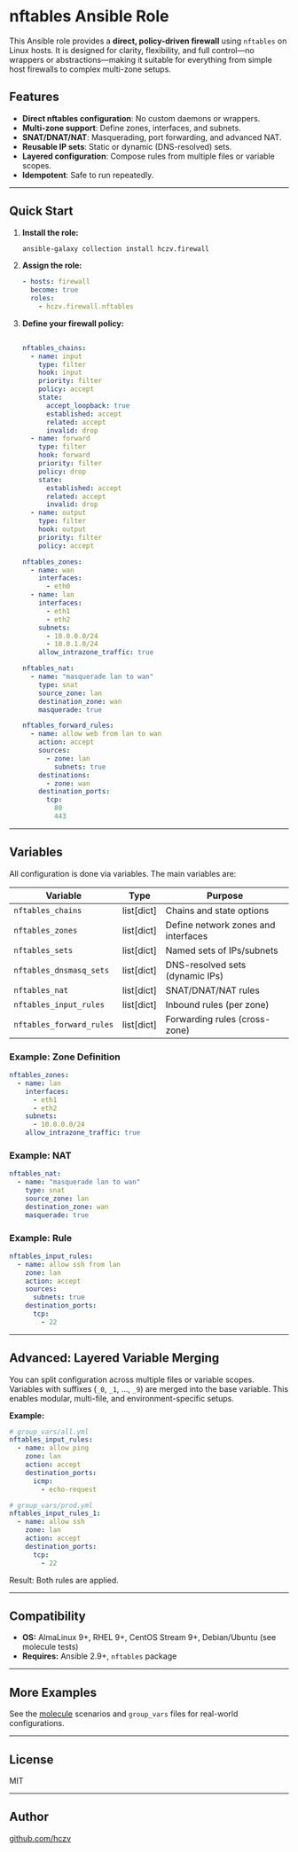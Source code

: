 # nftables Ansible Role

This Ansible role provides a **direct, policy-driven firewall** using `nftables` on Linux hosts. It is designed for clarity, flexibility, and full control—no wrappers or abstractions—making it suitable for everything from simple host firewalls to complex multi-zone setups.

## Features

- **Direct nftables configuration**: No custom daemons or wrappers.
- **Multi-zone support**: Define zones, interfaces, and subnets.
- **SNAT/DNAT/NAT**: Masquerading, port forwarding, and advanced NAT.
- **Reusable IP sets**: Static or dynamic (DNS-resolved) sets.
- **Layered configuration**: Compose rules from multiple files or variable scopes.
- **Idempotent**: Safe to run repeatedly.

---

## Quick Start

1. **Install the role:**
   ```bash
   ansible-galaxy collection install hczv.firewall
   ```

2. **Assign the role:**
   ```yaml
   - hosts: firewall
     become: true
     roles:
       - hczv.firewall.nftables
   ```

3. **Define your firewall policy:**
   ```yaml
  
   nftables_chains:
     - name: input
       type: filter
       hook: input
       priority: filter
       policy: accept
       state:
         accept_loopback: true
         established: accept
         related: accept
         invalid: drop  
     - name: forward
       type: filter
       hook: forward
       priority: filter
       policy: drop
       state:
         established: accept
         related: accept
         invalid: drop
     - name: output
       type: filter
       hook: output
       priority: filter
       policy: accept

   nftables_zones:
     - name: wan
       interfaces: 
         - eth0
     - name: lan
       interfaces: 
         - eth1
         - eth2
       subnets: 
         - 10.0.0.0/24
         - 10.0.1.0/24
       allow_intrazone_traffic: true

   nftables_nat:
     - name: "masquerade lan to wan"
       type: snat
       source_zone: lan
       destination_zone: wan
       masquerade: true

   nftables_forward_rules:
     - name: allow web from lan to wan
       action: accept
       sources:
         - zone: lan
           subnets: true
       destinations:
         - zone: wan
       destination_ports:
         tcp: 
           80
           443
   ```

---

## Variables

All configuration is done via variables. The main variables are:

| Variable                   | Type        | Purpose                                      |
|----------------------------|-------------|----------------------------------------------|
| `nftables_chains`          | list[dict]  | Chains and state options                     |
| `nftables_zones`           | list[dict]  | Define network zones and interfaces          |
| `nftables_sets`            | list[dict]  | Named sets of IPs/subnets                    |
| `nftables_dnsmasq_sets`    | list[dict]  | DNS-resolved sets (dynamic IPs)              |
| `nftables_nat`             | list[dict]  | SNAT/DNAT/NAT rules                          |
| `nftables_input_rules`     | list[dict]  | Inbound rules (per zone)                     |
| `nftables_forward_rules`   | list[dict]  | Forwarding rules (cross-zone)                |

### Example: Zone Definition

```yaml
nftables_zones:
  - name: lan
    interfaces: 
      - eth1
      - eth2
    subnets: 
      - 10.0.0.0/24
    allow_intrazone_traffic: true
```

### Example: NAT

```yaml
nftables_nat:
  - name: "masquerade lan to wan"
    type: snat
    source_zone: lan
    destination_zone: wan
    masquerade: true
```

### Example: Rule

```yaml
nftables_input_rules:
  - name: allow ssh from lan
    zone: lan
    action: accept
    sources:
      subnets: true
    destination_ports:
      tcp: 
        - 22
```

---

## Advanced: Layered Variable Merging

You can split configuration across multiple files or variable scopes. Variables with suffixes (`_0`, `_1`, ..., `_9`) are merged into the base variable. This enables modular, multi-file, and environment-specific setups.

**Example:**

```yaml
# group_vars/all.yml
nftables_input_rules:
  - name: allow ping
    zone: lan
    action: accept
    destination_ports:
      icmp:
        - echo-request

# group_vars/prod.yml
nftables_input_rules_1:
  - name: allow ssh
    zone: lan
    action: accept
    destination_ports:
      tcp: 
        - 22
```

Result: Both rules are applied.

---

## Compatibility

- **OS:** AlmaLinux 9+, RHEL 9+, CentOS Stream 9+, Debian/Ubuntu (see molecule tests)
- **Requires:** Ansible 2.9+, `nftables` package

---

## More Examples

See the [molecule](./molecule/) scenarios and `group_vars` files for real-world configurations.

---

## License

MIT

---

## Author

[github.com/hczv](https://github.com/hczv)
